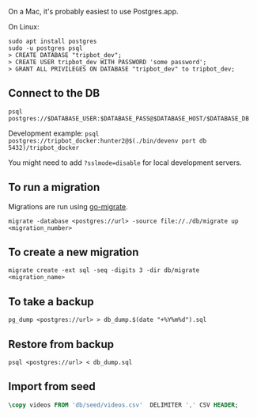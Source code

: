 On a Mac, it's probably easiest to use Postgres.app.

On Linux:

```
sudo apt install postgres
sudo -u postgres psql
> CREATE DATABASE "tripbot_dev";
> CREATE USER tripbot_dev WITH PASSWORD 'some password';
> GRANT ALL PRIVILEGES ON DATABASE "tripbot_dev" to tripbot_dev;
```

## Connect to the DB

`psql postgres://$DATABASE_USER:$DATABASE_PASS@$DATABASE_HOST/$DATABASE_DB`

Development example:
`psql postgres://tripbot_docker:hunter2@$(./bin/devenv port db 5432)/tripbot_docker`

You might need to add `?sslmode=disable` for local development servers.

## To run a migration

Migrations are run using [go-migrate](https://github.com/golang-migrate/migrate).

`migrate -database <postgres://url> -source file://./db/migrate up <migration_number>`

## To create a new migration

`migrate create -ext sql -seq -digits 3 -dir db/migrate <migration_name>`

## To take a backup

`pg_dump <postgres://url> > db_dump.$(date "+%Y%m%d").sql`


## Restore from backup
```
psql <postgres://url> < db_dump.sql
```

## Import from seed
```sql
\copy videos FROM 'db/seed/videos.csv'  DELIMITER ',' CSV HEADER;
```
